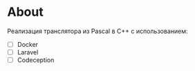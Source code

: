 # About

Реализация транслятора из Pascal в C++ с использованием:

- [ ] Docker
- [ ] Laravel
- [ ] Codeception
